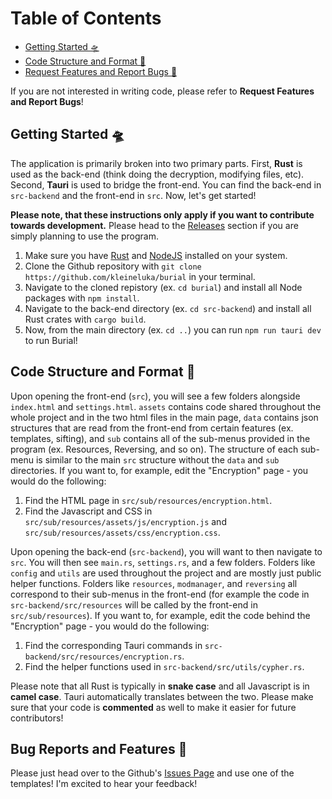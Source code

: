 # Table of Contents
- [Getting Started 🛸](#getting-started-)
- [Code Structure and Format 🍦](#code-structure-and-format-)
- [Request Features and Report Bugs 🧸](#bug-reports-and-features-)

If you are not interested in writing code, please refer to **Request Features and Report Bugs**!

## Getting Started 🛸
The application is primarily broken into two primary parts. First, **Rust** is used as the back-end (think doing the decryption, modifying files, etc). Second, **Tauri** is used to bridge the front-end. You can find the back-end in `src-backend` and the front-end in `src`. Now, let's get started! 

**Please note, that these instructions only apply if you want to contribute towards development.** Please head to the [Releases](https://github.com/kleineluka/burial/releases) section if you are simply planning to use the program.

1. Make sure you have [Rust](https://www.rust-lang.org/tools/install) and [NodeJS](https://nodejs.org/en/download/package-manager) installed on your system.
2. Clone the Github repository with `git clone https://github.com/kleineluka/burial` in your terminal.
3. Navigate to the cloned repistory (ex. `cd burial`) and install all Node packages with `npm install`.
4. Navigate to the back-end directory (ex. `cd src-backend`) and install all Rust crates with `cargo build`.
5. Now, from the main directory (ex. `cd ..`) you can run `npm run tauri dev` to run Burial!

## Code Structure and Format 🍦
Upon opening the front-end (`src`), you will see a few folders alongside `index.html` and `settings.html`. `assets` contains code shared throughout the whole project and in the two html files in the main page, `data` contains json structures that are read from the front-end from certain features (ex. templates, sifting), and `sub` contains all of the sub-menus provided in the program (ex. Resources, Reversing, and so on). The structure of each sub-menu is similar to the main `src` structure without the `data` and `sub` directories. If you want to, for example, edit the "Encryption" page - you would do the following:
1. Find the HTML page in `src/sub/resources/encryption.html`.
2. Find the Javascript and CSS in `src/sub/resources/assets/js/encryption.js` and `src/sub/resources/assets/css/encryption.css`.

Upon opening the back-end (`src-backend`), you will want to then navigate to `src`. You will then see `main.rs`, `settings.rs`, and a few folders. Folders like `config` and `utils` are used throughout the project and are mostly just public helper functions. Folders like `resources`, `modmanager`, and `reversing` all correspond to their sub-menus in the front-end (for example the code in `src-backend/src/resources` will be called by the front-end in `src/sub/resources`). If you want to, for example, edit the code behind the "Encryption" page - you would do the following:
1. Find the corresponding Tauri commands in `src-backend/src/resources/encryption.rs`.
2. Find the helper functions used in `src-backend/src/utils/cypher.rs`.

Please note that all Rust is typically in **snake case** and all Javascript is in **camel case**. Tauri automatically translates between the two. Please make sure that your code is **commented** as well to make it easier for future contributors!

## Bug Reports and Features 🧸
Please just head over to the Github's [Issues Page](https://github.com/kleineluka/burial/issues) and use one of the templates! I'm excited to hear your feedback!
